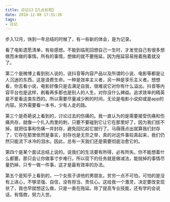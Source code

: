 ```yaml
---
title: 日记13【几点反思】
date: 2018-12-08 17:31:26
tags:
- 日记
---
```


步入12月，快到一年总结的时候了，有一些新的体会，是为记录。

看了电影遗愿清单，有些感想。不能到临死回想自己一生时，才发觉自己有很多想做而未做的事情。所有的事情，想做的就不要拖延，因为拖延容易拖着拖着就没了。

第二个是微博上看到别人说的，说抖音等内容产品以及所谓的小说、电影等都是让人沉迷的东西，这是浪费生命。一种是效率主义者，另一种是享乐主义者。想想看，你去看小说，电影好像只是去满足自我，很难说它对你有什么溢出。抖音等内容平台也是这样，刷看再多那也是别人的人生，对你没什么裨益。追求效率的精英是不爱看这类东西的。所以需要尽量减少刷的时间，无论是电影小说抑或是app的内容。另外需要看一本书，少有人走的路。

第三个是奇葩说上看到的，讨论过去的伤痛的。我一直认为的是需要接受伤痛和伤痛共存，就像一个扎入肉里的刺，只要不要碰到它让它在那里好了，因为我们拔不掉。就把往事和伤痛一并封存，避免回忆起它就行了。马薇薇点出就算我们封存了，它存在那里依然是事实，封存也是无奈之举，真的对这件事较真起来，我们仍然只能流下冰冷的泪水。因此，总有一天我们还是需要彻底治愈它的。

第四个是某个面试总结上说的。说我们的生活要有所得，必有所失。你不能想着什么都要。那只会让你做事寸步难行。所以现下的任务就是做减法，能抛掉的事情尽量扔掉，只专一做一件事，这才是最有效率的办法。

第五个是知乎上看到的，一个女孩子讲他的男朋友。贫穷一点不可怕，可怕的是没有上进心，不够坚强、自信，没有担当、责任心。这给我一个激灵，决定要改变现状了，我也早就想这么做，只是一直在拖延。除了提高专业技能，还有学的会说话，有情商，努力入世。
